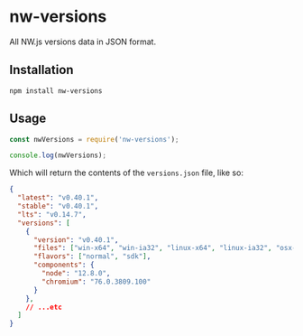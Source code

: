# nw-versions

All NW.js versions data in JSON format.

## Installation

```
npm install nw-versions
```


## Usage

```js
const nwVersions = require('nw-versions');

console.log(nwVersions);
```

Which will return the contents of the `versions.json` file, like so:

```json
{
  "latest": "v0.40.1",
  "stable": "v0.40.1",
  "lts": "v0.14.7",
  "versions": [
    {
      "version": "v0.40.1",
      "files": ["win-x64", "win-ia32", "linux-x64", "linux-ia32", "osx-x64"],
      "flavors": ["normal", "sdk"],
      "components": {
        "node": "12.8.0",
        "chromium": "76.0.3809.100"
      }
    },
    // ...etc
  ]
}
```
